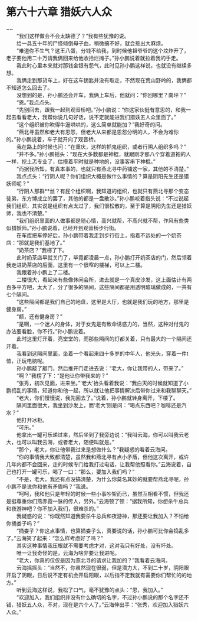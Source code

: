 # 第六十六章 猎妖六人众

~~
            <br>　　“我们这样做会不会太缺德了？”我有些犹豫的说。<br>　　给一具五十年的尸怪倾倒母子血，稍微搞不好，就会惹出大麻烦。<br>　　“难道你不生气？这王八蛋，分钱不给我，到时候他祖爷爷的这个坟炸开了，老子要他用二十万请我俩回来给他收拾烂摊子。”孙小鹏说着就拉着我的手走。<br>　　我此时心里本来就对那钱金银有怨气，此时见孙小鹏这样说，也就没有继续多想。<br>　　我俩走到那货车上，好在这车钥匙并没有取走，不然现在荒山野岭的，我俩都不知道怎么回去了。<br>　　没想到的是，孙小鹏还会开车，我俩上车后，他就问：“你回哪里？南坪？”<br>　　“恩。”我点点头。<br>　　“先别回去，跟我一起到观音桥吧。”孙小鹏说：“你这家伙挺有意思的，和我一起去看看老大，我帮你说几句好话，说不定就能进我们猎妖五人众里面了。”<br>　　“这个组织被你吹得牛逼哄哄的，这么简单就能加？”我好奇的问。<br>　　“燕北寻虽然和老大有恩怨，但老大从来都是恩怨分明的人，不会为难你的。”孙小鹏说着，车子就开向了观音桥。<br>　　我在路上的时候也问：“在重庆，这样的抓鬼组织，或者行阴人组织多吗？”<br>　　“并不多。”孙小鹏摇头：“现在大多数都是神棍，就跟刚才那八个穿着道袍的人一样，挖土忑专业了，估摸着平时就是种地的，没事客串下神棍。”<br>　　“而据我所知，有真本事的，也就只有燕北寻中药铺这一家，其他的不清楚。”<br>　　我点点头：“行阴人呢？你们组织大概是做什么事情的？算是阴阳先生还是猎妖师呢？”<br>　　“行阴人那群**丝？有屁个组织啊，我知道的组织，也就只有燕北寻那个变态徒弟，东方博成立的罢了，其他的都是一盘散沙。”孙小鹏咬着指头说：“不过说起我们组织，其实说是组织有点太过了，我们很松散的，至于算是阴阳先生还是猎妖师，我也不清楚。”<br>　　“我们组织里面的人做事都是随心情，高兴就帮，不高兴就不帮，作风有些类似猎妖师。”孙小鹏说着，已经开到观音桥步行街。<br>　　在车库把车停好后，孙小鹏带着我走到步行街上，指着不远处的一个奶茶店：“那就是我们基地了。”<br>　　“奶茶店？”我楞了下。<br>　　此时奶茶店早就关门了，毕竟都凌晨一点，孙小鹏打开奶茶店的门，然后领着我走进奶茶店的后面，这里有一个很窄的楼梯，可以上二楼。<br>　　我跟着孙小鹏上了二楼。<br>　　二楼很大，看起来有些像休闲会所，进去就是一个真皮沙发，这上面估计有两百多平方吧，太大了，分了很多的隔间，这些隔间都是用透明玻璃做成的，一共有七个隔间。<br>　　“这些隔间都是我们自己的地盘，这里是大厅，也就是我们玩的地方，那里是健身房。”<br>　　“额，还有健身房？”<br>　　“是啊，一个迷人的身体，对于女鬼是有致命诱惑力的，当然，这种对付鬼的办法要看脸，你不行。”孙小鹏说着。<br>　　此时这里灯开着，亮堂堂的，而那些隔间的灯都关着，只有最大的一个隔间还开着。<br>　　我看到这隔间里面，坐着一个看起来四十多岁的中年人，他光头，穿着一件t恤，正玩电脑呢。<br>　　孙小鹏敲了敲门，然后推开门走进去说：“老大，你让我带的人，带来了。”<br>　　“啊？”我楞了下：“是他让你带我来的？”<br>　　“张秀，初次见面，进来坐。”‘老大’抬头看着我说：“我白天的时候就知道了小鹏捣乱的事情，知道你和他一起，所以就让他把事情解决后带你过来和我聊聊天。”<br>　　“老大，你们慢慢说，我先回去了。”说着，孙小鹏就转身离开，下楼了。<br>　　隔间里面很大，我坐到沙发上，而‘老大’则是问：“喝点东西吧？咖啡还是汽水？”<br>　　他打开冰柜。<br>　　“可乐。”<br>　　他拿出一罐可乐递过来，然后坐到了我旁边说：“我叫云海，你可以叫我云老大，也可以叫我云海，或者老大，随便叫就是。”<br>　　“那个，老大，你让他带我过来是想做什么？”我疑惑的看着云海问。<br>　　“你的事情我大致都清楚，虽然我和燕北寻有点小矛盾，但他这次离开，或许几年内都不会回来，走的时候专门给我打过电话，让我帮他照看你。”云海说着，自己也打开一罐可乐，喝了一口：“那么，要加入我们吗？”<br>　　“不是，老大，我还有点没搞清楚，为什么你莫名其妙的就要帮燕北寻呢，孙小鹏不是说你和他有矛盾吗？”我说。<br>　　“呵呵，我和他只是年轻的时候一些小事吵架而已，虽然互相看不惯，但我还是挺尊重你们燕赤霞一脉的传人，另外。”云海顿了顿：“据我所知，你想杀牛总兵和夜游神吧？你不加入我们，很难杀的。”<br>　　我疑惑的说：“你既然知道我要杀牛总兵和夜游神，那还要让我加入？不怕给你捅娄子吗？”<br>　　“捅娄子？你这点事情，也算捅娄子么，真要说的话，孙小鹏可比你会捣乱多了。”云海笑了起来：“怎么样考虑好了吗？”<br>　　其实这种事情我压根就不需要考虑才对，这对我只有好处，没有坏处。<br>　　唯一让我奇怪的是，云海为啥非要让我进呢。<br>　　“老大，你真的仅仅是因为燕北寻的请求让我加的？”我看着云海问。<br>　　云海摇摇头：“当然不，你虽然现在很弱，但是潜力大，不到二十岁，阴阳眼开启了阴眼，日后说不定有机会开启阳眼，以后指不定我就有需要你们帮忙的的地方。”<br>　　听到云海这样说，我松了口气，毫不犹豫的点头：“恩，我加入。”<br>　　“欢迎加入，我们组织并没有什么确切的名字，不过孙小鹏说的那个名字还不错，猎妖五人众，不对，现在是六个人了。”云海伸出手：“张秀，欢迎加入猎妖六人众。”<br>
	